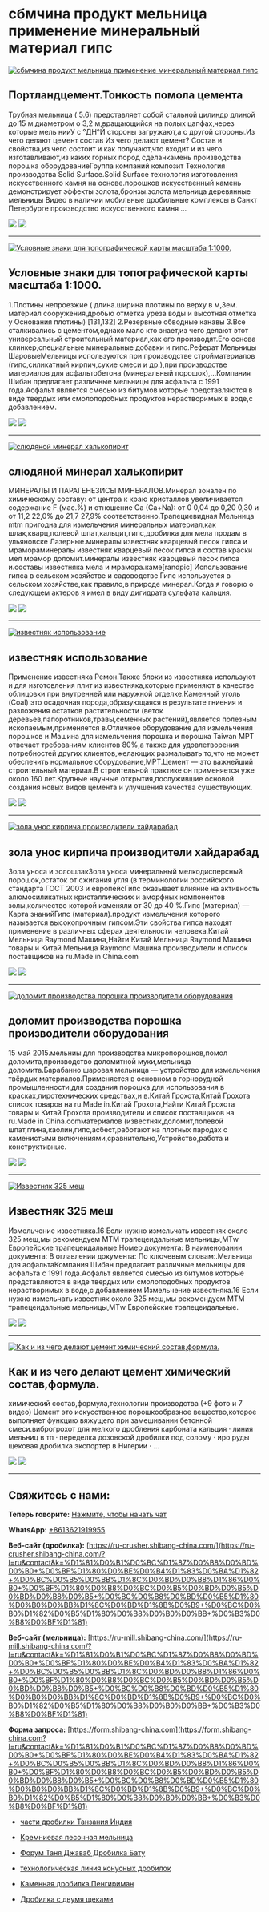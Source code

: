 # сбмчина продукт мельница применение минеральный материал гипс

<a href="https://swt.shibang-china.com/?l=ru&img&k=%D1%81%D0%B1%D0%BC%D1%87%D0%B8%D0%BD%D0%B0+%D0%BF%D1%80%D0%BE%D0%B4%D1%83%D0%BA%D1%82+%D0%BC%D0%B5%D0%BB%D1%8C%D0%BD%D0%B8%D1%86%D0%B0+%D0%BF%D1%80%D0%B8%D0%BC%D0%B5%D0%BD%D0%B5%D0%BD%D0%B8%D0%B5+%D0%BC%D0%B8%D0%BD%D0%B5%D1%80%D0%B0%D0%BB%D1%8C%D0%BD%D1%8B%D0%B9+%D0%BC%D0%B0%D1%82%D0%B5%D1%80%D0%B8%D0%B0%D0%BB+%D0%B3%D0%B8%D0%BF%D1%81" target="_blank">![сбмчина продукт мельница применение минеральный материал гипс](http://static.shibang-china.com/all-800x300/272.jpg)</a>

## Портландцемент.Тонкость помола цемента
Трубная мельница ( 5.6) представляет собой стальной цилиндр длиной до 15 м,диаметром о 3,2 м,вращающийся на полых цапфах,через которые мель нииУ с &#176;ДН&#176;Й стороны загружают,а с другой стороны.Из чего делают цемент состав Из чего делают цемент? Состав и свойства,из чего состоит и как получают,что входит и из чего изготавливают,из каких горных пород сделанкамень производства порошка оборудованиеГруппа компаний композит Технология производства Solid Surface.Solid Surface технология изготовления искусственного камня на основе.порошков искусственный камень демонстрирует эффекты золота,бронзы.золота мельница деревянные мельницы Видео в наличии мобильные дробильные комплексы в Санкт Петербурге производство искусственного камня …


<a href="https://whatsapp.shibangsoft.com/WhatsApp.php" target="_blank" title="WhatsApp">![](http://static.shibang-china.com/icon/whatsapp.png)</a> <a href="https://swt.shibang-china.com/?l=ru&icon&k=%D1%81%D0%B1%D0%BC%D1%87%D0%B8%D0%BD%D0%B0+%D0%BF%D1%80%D0%BE%D0%B4%D1%83%D0%BA%D1%82+%D0%BC%D0%B5%D0%BB%D1%8C%D0%BD%D0%B8%D1%86%D0%B0+%D0%BF%D1%80%D0%B8%D0%BC%D0%B5%D0%BD%D0%B5%D0%BD%D0%B8%D0%B5+%D0%BC%D0%B8%D0%BD%D0%B5%D1%80%D0%B0%D0%BB%D1%8C%D0%BD%D1%8B%D0%B9+%D0%BC%D0%B0%D1%82%D0%B5%D1%80%D0%B8%D0%B0%D0%BB+%D0%B3%D0%B8%D0%BF%D1%81" target="_blank">![](http://static.shibang-china.com/icon/chat-ru.png)</a>

---

<a href="https://swt.shibang-china.com/?l=ru&img&k=%D1%81%D0%B1%D0%BC%D1%87%D0%B8%D0%BD%D0%B0+%D0%BF%D1%80%D0%BE%D0%B4%D1%83%D0%BA%D1%82+%D0%BC%D0%B5%D0%BB%D1%8C%D0%BD%D0%B8%D1%86%D0%B0+%D0%BF%D1%80%D0%B8%D0%BC%D0%B5%D0%BD%D0%B5%D0%BD%D0%B8%D0%B5+%D0%BC%D0%B8%D0%BD%D0%B5%D1%80%D0%B0%D0%BB%D1%8C%D0%BD%D1%8B%D0%B9+%D0%BC%D0%B0%D1%82%D0%B5%D1%80%D0%B8%D0%B0%D0%BB+%D0%B3%D0%B8%D0%BF%D1%81" target="_blank">![Условные знаки для топографической карты масштаба 1:1000.](http://static.shibang-china.com/all-800x300/141.jpg)</a>

## Условные знаки для топографической карты масштаба 1:1000.
1.Плотины непроезжие ( длина.ширина плотины по верху в м,Зем. материал сооружения,дробью отметка уреза воды и высотная отметка у Основания плотины) [131,132] 2.Резервные обводные канавы 3.Все сталкивались с цементом,однако мало кто знает,из чего делают этот универсальный строительный материал,как его производят.Его основа клинкер,специальные минеральные добавки и гипс.Реферат Мельницы ШаровыеМельницы используются при производстве стройматериалов (гипс,силикатный кирпич,сухие смеси и др.),при производстве материалов для асфальтобетона (минеральный порошок),…Компания Шибан предлагает различные мельницы для асфальта с 1991 года.Асфальт является смесью из битумов которые представляются в виде твердых или смолоподобных продуктов нерастворимых в воде,с добавлением.


<a href="https://whatsapp.shibangsoft.com/WhatsApp.php" target="_blank" title="WhatsApp">![](http://static.shibang-china.com/icon/whatsapp.png)</a> <a href="https://swt.shibang-china.com/?l=ru&icon&k=%D1%81%D0%B1%D0%BC%D1%87%D0%B8%D0%BD%D0%B0+%D0%BF%D1%80%D0%BE%D0%B4%D1%83%D0%BA%D1%82+%D0%BC%D0%B5%D0%BB%D1%8C%D0%BD%D0%B8%D1%86%D0%B0+%D0%BF%D1%80%D0%B8%D0%BC%D0%B5%D0%BD%D0%B5%D0%BD%D0%B8%D0%B5+%D0%BC%D0%B8%D0%BD%D0%B5%D1%80%D0%B0%D0%BB%D1%8C%D0%BD%D1%8B%D0%B9+%D0%BC%D0%B0%D1%82%D0%B5%D1%80%D0%B8%D0%B0%D0%BB+%D0%B3%D0%B8%D0%BF%D1%81" target="_blank">![](http://static.shibang-china.com/icon/chat-ru.png)</a>

---

<a href="https://swt.shibang-china.com/?l=ru&img&k=%D1%81%D0%B1%D0%BC%D1%87%D0%B8%D0%BD%D0%B0+%D0%BF%D1%80%D0%BE%D0%B4%D1%83%D0%BA%D1%82+%D0%BC%D0%B5%D0%BB%D1%8C%D0%BD%D0%B8%D1%86%D0%B0+%D0%BF%D1%80%D0%B8%D0%BC%D0%B5%D0%BD%D0%B5%D0%BD%D0%B8%D0%B5+%D0%BC%D0%B8%D0%BD%D0%B5%D1%80%D0%B0%D0%BB%D1%8C%D0%BD%D1%8B%D0%B9+%D0%BC%D0%B0%D1%82%D0%B5%D1%80%D0%B8%D0%B0%D0%BB+%D0%B3%D0%B8%D0%BF%D1%81" target="_blank">![слюдяной минерал халькопирит](http://static.shibang-china.com/all-800x300/294.jpg)</a>

## слюдяной минерал халькопирит
МИНЕРАЛЫ И ПАРАГЕНЕЗИСЫ МИНЕРАЛОВ.Минерал зонален по химическому составу: от центра к краю кристаллов увеличивается содержание F (мас.%) и отношение Ca (Ca+Na): от 0 0,04 до 0,20 0,30 и от 11,2 22,0% до 21,7 27,9% соответственно.Трапециевидная Мельница mtm пригодна для измельчения минеральных материал,как шлак,кварц,полевой шпат,кальцит,гипс,дробилка для мела продам в ульяновске Лазерные.минералы известняк кварцевый песок гипса и мрамораминералы известняк кварцевый песок гипса и состав краски мел мрамор доломит.минералы известняк кварцевый песок гипса и.составы известняка мела и мрамора.каме[randpic] Использование гипса в сельском хозяйстве и садоводстве Гипс используется в сельском хозяйстве,как правило,в природе минерал.Когда я говорю о следующем актеров я имел в виду дигидрата сульфата кальция.


<a href="https://whatsapp.shibangsoft.com/WhatsApp.php" target="_blank" title="WhatsApp">![](http://static.shibang-china.com/icon/whatsapp.png)</a> <a href="https://swt.shibang-china.com/?l=ru&icon&k=%D1%81%D0%B1%D0%BC%D1%87%D0%B8%D0%BD%D0%B0+%D0%BF%D1%80%D0%BE%D0%B4%D1%83%D0%BA%D1%82+%D0%BC%D0%B5%D0%BB%D1%8C%D0%BD%D0%B8%D1%86%D0%B0+%D0%BF%D1%80%D0%B8%D0%BC%D0%B5%D0%BD%D0%B5%D0%BD%D0%B8%D0%B5+%D0%BC%D0%B8%D0%BD%D0%B5%D1%80%D0%B0%D0%BB%D1%8C%D0%BD%D1%8B%D0%B9+%D0%BC%D0%B0%D1%82%D0%B5%D1%80%D0%B8%D0%B0%D0%BB+%D0%B3%D0%B8%D0%BF%D1%81" target="_blank">![](http://static.shibang-china.com/icon/chat-ru.png)</a>

---

<a href="https://swt.shibang-china.com/?l=ru&img&k=%D1%81%D0%B1%D0%BC%D1%87%D0%B8%D0%BD%D0%B0+%D0%BF%D1%80%D0%BE%D0%B4%D1%83%D0%BA%D1%82+%D0%BC%D0%B5%D0%BB%D1%8C%D0%BD%D0%B8%D1%86%D0%B0+%D0%BF%D1%80%D0%B8%D0%BC%D0%B5%D0%BD%D0%B5%D0%BD%D0%B8%D0%B5+%D0%BC%D0%B8%D0%BD%D0%B5%D1%80%D0%B0%D0%BB%D1%8C%D0%BD%D1%8B%D0%B9+%D0%BC%D0%B0%D1%82%D0%B5%D1%80%D0%B8%D0%B0%D0%BB+%D0%B3%D0%B8%D0%BF%D1%81" target="_blank">![известняк использование](http://static.shibang-china.com/all-800x300/235.jpg)</a>

## известняк использование
Применение известняка Ремон.Также блоки из известняка используют и для изготовления плит из известняка,которые применяют в качестве облицовки при внутренней или наружной отделке.Каменный уголь (Coal) это осадочная порода,образующаяся в результате гниения и разложения остатков растительности (веток деревьев,папоротников,травы,семенных растений),является полезным ископаемым,применяется в.Отличное оборудование для измельчения порошков и.Машина для измельчения порошка и порошка Taiwan MPT отвечает требованиям клиентов 80%,а также для удовлетворения потребностей других клиентов,желающих размалывать то,что не может обеспечить нормальное оборудование,MPT.Цемент — это важнейший строительный материал.В строительной практике он применяется уже около 160 лет.Крупные научные открытия,послужившие основой создания новых видов цемента и улучшения качества существующих.


<a href="https://whatsapp.shibangsoft.com/WhatsApp.php" target="_blank" title="WhatsApp">![](http://static.shibang-china.com/icon/whatsapp.png)</a> <a href="https://swt.shibang-china.com/?l=ru&icon&k=%D1%81%D0%B1%D0%BC%D1%87%D0%B8%D0%BD%D0%B0+%D0%BF%D1%80%D0%BE%D0%B4%D1%83%D0%BA%D1%82+%D0%BC%D0%B5%D0%BB%D1%8C%D0%BD%D0%B8%D1%86%D0%B0+%D0%BF%D1%80%D0%B8%D0%BC%D0%B5%D0%BD%D0%B5%D0%BD%D0%B8%D0%B5+%D0%BC%D0%B8%D0%BD%D0%B5%D1%80%D0%B0%D0%BB%D1%8C%D0%BD%D1%8B%D0%B9+%D0%BC%D0%B0%D1%82%D0%B5%D1%80%D0%B8%D0%B0%D0%BB+%D0%B3%D0%B8%D0%BF%D1%81" target="_blank">![](http://static.shibang-china.com/icon/chat-ru.png)</a>

---

<a href="https://swt.shibang-china.com/?l=ru&img&k=%D1%81%D0%B1%D0%BC%D1%87%D0%B8%D0%BD%D0%B0+%D0%BF%D1%80%D0%BE%D0%B4%D1%83%D0%BA%D1%82+%D0%BC%D0%B5%D0%BB%D1%8C%D0%BD%D0%B8%D1%86%D0%B0+%D0%BF%D1%80%D0%B8%D0%BC%D0%B5%D0%BD%D0%B5%D0%BD%D0%B8%D0%B5+%D0%BC%D0%B8%D0%BD%D0%B5%D1%80%D0%B0%D0%BB%D1%8C%D0%BD%D1%8B%D0%B9+%D0%BC%D0%B0%D1%82%D0%B5%D1%80%D0%B8%D0%B0%D0%BB+%D0%B3%D0%B8%D0%BF%D1%81" target="_blank">![зола унос кирпича производители хайдарабад](http://static.shibang-china.com/all-800x300/67.jpg)</a>

## зола унос кирпича производители хайдарабад
Зола уноса и золошлакЗола уноса минеральный мелкодисперсный порошок,остаток от сжигания угля (в терминологии российского стандарта ГОСТ 2003 и европейсГипс оказывает влияние на активность алюмосиликатных кристаллических и аморфных компонентов золы,количество которой изменяли от 30 до 40 %.Гипс (материал) — Карта знанийГипс (материал).продукт измельчения которого называется высокопрочным гипсом.Эти свойства гипса находят применение в различных сферах деятельности человека.Китай Мельница Raymond Машина,Найти Китай Мельница Raymond Машина товары и Китай Мельница Raymond Машина производители и список поставщиков на ru.Made in China.com


<a href="https://whatsapp.shibangsoft.com/WhatsApp.php" target="_blank" title="WhatsApp">![](http://static.shibang-china.com/icon/whatsapp.png)</a> <a href="https://swt.shibang-china.com/?l=ru&icon&k=%D1%81%D0%B1%D0%BC%D1%87%D0%B8%D0%BD%D0%B0+%D0%BF%D1%80%D0%BE%D0%B4%D1%83%D0%BA%D1%82+%D0%BC%D0%B5%D0%BB%D1%8C%D0%BD%D0%B8%D1%86%D0%B0+%D0%BF%D1%80%D0%B8%D0%BC%D0%B5%D0%BD%D0%B5%D0%BD%D0%B8%D0%B5+%D0%BC%D0%B8%D0%BD%D0%B5%D1%80%D0%B0%D0%BB%D1%8C%D0%BD%D1%8B%D0%B9+%D0%BC%D0%B0%D1%82%D0%B5%D1%80%D0%B8%D0%B0%D0%BB+%D0%B3%D0%B8%D0%BF%D1%81" target="_blank">![](http://static.shibang-china.com/icon/chat-ru.png)</a>

---

<a href="https://swt.shibang-china.com/?l=ru&img&k=%D1%81%D0%B1%D0%BC%D1%87%D0%B8%D0%BD%D0%B0+%D0%BF%D1%80%D0%BE%D0%B4%D1%83%D0%BA%D1%82+%D0%BC%D0%B5%D0%BB%D1%8C%D0%BD%D0%B8%D1%86%D0%B0+%D0%BF%D1%80%D0%B8%D0%BC%D0%B5%D0%BD%D0%B5%D0%BD%D0%B8%D0%B5+%D0%BC%D0%B8%D0%BD%D0%B5%D1%80%D0%B0%D0%BB%D1%8C%D0%BD%D1%8B%D0%B9+%D0%BC%D0%B0%D1%82%D0%B5%D1%80%D0%B8%D0%B0%D0%BB+%D0%B3%D0%B8%D0%BF%D1%81" target="_blank">![доломит производства порошка производители оборудования](http://static.shibang-china.com/all-800x300/765.jpg)</a>

## доломит производства порошка производители оборудования
15 май 2015.мельниы для производства микропорошков,помол доломита,производство доломитной муки,мельница доломита.Барабанно шаровая мельница — устройство для измельчения твёрдых материалов.Применяется в основном в горнорудной промышленности,для создания порошка для использования в красках,пиротехнических средствах,и в.Китай Грохота,Китай Грохота список товаров на ru.Made in.Китай Грохота,Найти Китай Грохота товары и Китай Грохота производители и список поставщиков на ru.Made in China.comматериалов (известняк,доломит,полевой шпат,глина,каолин,гипс,асбест,работают на плотных пародах с каменистыми включениями,сравнительно,Устройство,работа и конструктивные.


<a href="https://whatsapp.shibangsoft.com/WhatsApp.php" target="_blank" title="WhatsApp">![](http://static.shibang-china.com/icon/whatsapp.png)</a> <a href="https://swt.shibang-china.com/?l=ru&icon&k=%D1%81%D0%B1%D0%BC%D1%87%D0%B8%D0%BD%D0%B0+%D0%BF%D1%80%D0%BE%D0%B4%D1%83%D0%BA%D1%82+%D0%BC%D0%B5%D0%BB%D1%8C%D0%BD%D0%B8%D1%86%D0%B0+%D0%BF%D1%80%D0%B8%D0%BC%D0%B5%D0%BD%D0%B5%D0%BD%D0%B8%D0%B5+%D0%BC%D0%B8%D0%BD%D0%B5%D1%80%D0%B0%D0%BB%D1%8C%D0%BD%D1%8B%D0%B9+%D0%BC%D0%B0%D1%82%D0%B5%D1%80%D0%B8%D0%B0%D0%BB+%D0%B3%D0%B8%D0%BF%D1%81" target="_blank">![](http://static.shibang-china.com/icon/chat-ru.png)</a>

---

<a href="https://swt.shibang-china.com/?l=ru&img&k=%D1%81%D0%B1%D0%BC%D1%87%D0%B8%D0%BD%D0%B0+%D0%BF%D1%80%D0%BE%D0%B4%D1%83%D0%BA%D1%82+%D0%BC%D0%B5%D0%BB%D1%8C%D0%BD%D0%B8%D1%86%D0%B0+%D0%BF%D1%80%D0%B8%D0%BC%D0%B5%D0%BD%D0%B5%D0%BD%D0%B8%D0%B5+%D0%BC%D0%B8%D0%BD%D0%B5%D1%80%D0%B0%D0%BB%D1%8C%D0%BD%D1%8B%D0%B9+%D0%BC%D0%B0%D1%82%D0%B5%D1%80%D0%B8%D0%B0%D0%BB+%D0%B3%D0%B8%D0%BF%D1%81" target="_blank">![Известняк 325 меш](http://static.shibang-china.com/all-800x300/385.jpg)</a>

## Известняк 325 меш
Измельчение известняка.16 Если нужно измельчать известняк около 325 меш,мы рекомендуем МТМ трапецеидальные мельницы,МТw Европейские трапецеидальные.Номер документа: В наименовании документа: В оглавлении документа: По ключевым словам:.Мельница для асфальтаКомпания Шибан предлагает различные мельницы для асфальта с 1991 года.Асфальт является смесью из битумов которые представляются в виде твердых или смолоподобных продуктов нерастворимых в воде,с добавлением.Измельчение известняка.16 Если нужно измельчать известняк около 325 меш,мы рекомендуем МТМ трапецеидальные мельницы,МТw Европейские трапецеидальные.


<a href="https://whatsapp.shibangsoft.com/WhatsApp.php" target="_blank" title="WhatsApp">![](http://static.shibang-china.com/icon/whatsapp.png)</a> <a href="https://swt.shibang-china.com/?l=ru&icon&k=%D1%81%D0%B1%D0%BC%D1%87%D0%B8%D0%BD%D0%B0+%D0%BF%D1%80%D0%BE%D0%B4%D1%83%D0%BA%D1%82+%D0%BC%D0%B5%D0%BB%D1%8C%D0%BD%D0%B8%D1%86%D0%B0+%D0%BF%D1%80%D0%B8%D0%BC%D0%B5%D0%BD%D0%B5%D0%BD%D0%B8%D0%B5+%D0%BC%D0%B8%D0%BD%D0%B5%D1%80%D0%B0%D0%BB%D1%8C%D0%BD%D1%8B%D0%B9+%D0%BC%D0%B0%D1%82%D0%B5%D1%80%D0%B8%D0%B0%D0%BB+%D0%B3%D0%B8%D0%BF%D1%81" target="_blank">![](http://static.shibang-china.com/icon/chat-ru.png)</a>

---

<a href="https://swt.shibang-china.com/?l=ru&img&k=%D1%81%D0%B1%D0%BC%D1%87%D0%B8%D0%BD%D0%B0+%D0%BF%D1%80%D0%BE%D0%B4%D1%83%D0%BA%D1%82+%D0%BC%D0%B5%D0%BB%D1%8C%D0%BD%D0%B8%D1%86%D0%B0+%D0%BF%D1%80%D0%B8%D0%BC%D0%B5%D0%BD%D0%B5%D0%BD%D0%B8%D0%B5+%D0%BC%D0%B8%D0%BD%D0%B5%D1%80%D0%B0%D0%BB%D1%8C%D0%BD%D1%8B%D0%B9+%D0%BC%D0%B0%D1%82%D0%B5%D1%80%D0%B8%D0%B0%D0%BB+%D0%B3%D0%B8%D0%BF%D1%81" target="_blank">![Как и из чего делают цемент химический состав,формула.](http://static.shibang-china.com/all-800x300/207.jpg)</a>

## Как и из чего делают цемент химический состав,формула.
химический состав,формула,технологии производства (+9 фото и 7 видео) Цемент это искусственное порошкообразное вещество,которое выполняет функцию вяжущего при замешивании бетонной смеси.виброгрохот для мелкого дробления карбоната кальция &#183; линия мельниц в тп &#183; переделка дозовской дробилки под солому &#183; иро руды щековая дробилка экспортер в Нигерии &#183; …

<a href="https://whatsapp.shibangsoft.com/WhatsApp.php" target="_blank" title="WhatsApp">![](http://static.shibang-china.com/icon/whatsapp.png)</a> <a href="https://swt.shibang-china.com/?l=ru&icon&k=%D1%81%D0%B1%D0%BC%D1%87%D0%B8%D0%BD%D0%B0+%D0%BF%D1%80%D0%BE%D0%B4%D1%83%D0%BA%D1%82+%D0%BC%D0%B5%D0%BB%D1%8C%D0%BD%D0%B8%D1%86%D0%B0+%D0%BF%D1%80%D0%B8%D0%BC%D0%B5%D0%BD%D0%B5%D0%BD%D0%B8%D0%B5+%D0%BC%D0%B8%D0%BD%D0%B5%D1%80%D0%B0%D0%BB%D1%8C%D0%BD%D1%8B%D0%B9+%D0%BC%D0%B0%D1%82%D0%B5%D1%80%D0%B8%D0%B0%D0%BB+%D0%B3%D0%B8%D0%BF%D1%81" target="_blank">![](http://static.shibang-china.com/icon/chat-ru.png)</a>

---
## Свяжитесь с нами:

**Теперь говорите:** [Нажмите, чтобы начать чат](https://swt.shibang-china.com?l=ru&contact&k=%D1%81%D0%B1%D0%BC%D1%87%D0%B8%D0%BD%D0%B0+%D0%BF%D1%80%D0%BE%D0%B4%D1%83%D0%BA%D1%82+%D0%BC%D0%B5%D0%BB%D1%8C%D0%BD%D0%B8%D1%86%D0%B0+%D0%BF%D1%80%D0%B8%D0%BC%D0%B5%D0%BD%D0%B5%D0%BD%D0%B8%D0%B5+%D0%BC%D0%B8%D0%BD%D0%B5%D1%80%D0%B0%D0%BB%D1%8C%D0%BD%D1%8B%D0%B9+%D0%BC%D0%B0%D1%82%D0%B5%D1%80%D0%B8%D0%B0%D0%BB+%D0%B3%D0%B8%D0%BF%D1%81)

**WhatsApp:**  [+8613621919955](https://whatsapp.shibangsoft.com/WhatsApp.php)

**Веб-сайт (дробилка):** [https://ru-crusher.shibang-china.com/](https://ru-crusher.shibang-china.com/?l=ru&contact&k=%D1%81%D0%B1%D0%BC%D1%87%D0%B8%D0%BD%D0%B0+%D0%BF%D1%80%D0%BE%D0%B4%D1%83%D0%BA%D1%82+%D0%BC%D0%B5%D0%BB%D1%8C%D0%BD%D0%B8%D1%86%D0%B0+%D0%BF%D1%80%D0%B8%D0%BC%D0%B5%D0%BD%D0%B5%D0%BD%D0%B8%D0%B5+%D0%BC%D0%B8%D0%BD%D0%B5%D1%80%D0%B0%D0%BB%D1%8C%D0%BD%D1%8B%D0%B9+%D0%BC%D0%B0%D1%82%D0%B5%D1%80%D0%B8%D0%B0%D0%BB+%D0%B3%D0%B8%D0%BF%D1%81)

**Веб-сайт (мельница):** [https://ru-mill.shibang-china.com/](https://ru-mill.shibang-china.com/?l=ru&contact&k=%D1%81%D0%B1%D0%BC%D1%87%D0%B8%D0%BD%D0%B0+%D0%BF%D1%80%D0%BE%D0%B4%D1%83%D0%BA%D1%82+%D0%BC%D0%B5%D0%BB%D1%8C%D0%BD%D0%B8%D1%86%D0%B0+%D0%BF%D1%80%D0%B8%D0%BC%D0%B5%D0%BD%D0%B5%D0%BD%D0%B8%D0%B5+%D0%BC%D0%B8%D0%BD%D0%B5%D1%80%D0%B0%D0%BB%D1%8C%D0%BD%D1%8B%D0%B9+%D0%BC%D0%B0%D1%82%D0%B5%D1%80%D0%B8%D0%B0%D0%BB+%D0%B3%D0%B8%D0%BF%D1%81)

**Форма запроса:** [https://form.shibang-china.com](https://form.shibang-china.com?l=ru&contact&k=%D1%81%D0%B1%D0%BC%D1%87%D0%B8%D0%BD%D0%B0+%D0%BF%D1%80%D0%BE%D0%B4%D1%83%D0%BA%D1%82+%D0%BC%D0%B5%D0%BB%D1%8C%D0%BD%D0%B8%D1%86%D0%B0+%D0%BF%D1%80%D0%B8%D0%BC%D0%B5%D0%BD%D0%B5%D0%BD%D0%B8%D0%B5+%D0%BC%D0%B8%D0%BD%D0%B5%D1%80%D0%B0%D0%BB%D1%8C%D0%BD%D1%8B%D0%B9+%D0%BC%D0%B0%D1%82%D0%B5%D1%80%D0%B8%D0%B0%D0%BB+%D0%B3%D0%B8%D0%BF%D1%81)

* [части дробилки Танзания Индия](../134/%D1%87%D0%B0%D1%81%D1%82%D0%B8%20%D0%B4%D1%80%D0%BE%D0%B1%D0%B8%D0%BB%D0%BA%D0%B8%20%D0%A2%D0%B0%D0%BD%D0%B7%D0%B0%D0%BD%D0%B8%D1%8F%20%D0%98%D0%BD%D0%B4%D0%B8%D1%8F.md)

* [Кремниевая песочная мельница](../134/%D0%9A%D1%80%D0%B5%D0%BC%D0%BD%D0%B8%D0%B5%D0%B2%D0%B0%D1%8F%20%D0%BF%D0%B5%D1%81%D0%BE%D1%87%D0%BD%D0%B0%D1%8F%20%D0%BC%D0%B5%D0%BB%D1%8C%D0%BD%D0%B8%D1%86%D0%B0.md)

* [Форум Таня Джаваб Дробилка Бату](../131/%D0%A4%D0%BE%D1%80%D1%83%D0%BC%20%D0%A2%D0%B0%D0%BD%D1%8F%20%D0%94%D0%B6%D0%B0%D0%B2%D0%B0%D0%B1%20%D0%94%D1%80%D0%BE%D0%B1%D0%B8%D0%BB%D0%BA%D0%B0%20%D0%91%D0%B0%D1%82%D1%83.md)

* [технологическая линия конусных дробилок](../135/%D1%82%D0%B5%D1%85%D0%BD%D0%BE%D0%BB%D0%BE%D0%B3%D0%B8%D1%87%D0%B5%D1%81%D0%BA%D0%B0%D1%8F%20%D0%BB%D0%B8%D0%BD%D0%B8%D1%8F%20%D0%BA%D0%BE%D0%BD%D1%83%D1%81%D0%BD%D1%8B%D1%85%20%D0%B4%D1%80%D0%BE%D0%B1%D0%B8%D0%BB%D0%BE%D0%BA.md)

* [Каменная дробилка Пенгириман](../134/%D0%9A%D0%B0%D0%BC%D0%B5%D0%BD%D0%BD%D0%B0%D1%8F%20%D0%B4%D1%80%D0%BE%D0%B1%D0%B8%D0%BB%D0%BA%D0%B0%20%D0%9F%D0%B5%D0%BD%D0%B3%D0%B8%D1%80%D0%B8%D0%BC%D0%B0%D0%BD.md)

* [Дробилка с двумя щеками](../134/%D0%94%D1%80%D0%BE%D0%B1%D0%B8%D0%BB%D0%BA%D0%B0%20%D1%81%20%D0%B4%D0%B2%D1%83%D0%BC%D1%8F%20%D1%89%D0%B5%D0%BA%D0%B0%D0%BC%D0%B8.md)